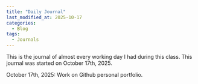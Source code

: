 ```yaml
---
title: "Daily Journal"
last_modified_at: 2025-10-17
categories:
  - Blog
tags:
  - Journals
---
```


This is the journal of almost every working day I had during this class. This journal was started on October 17th, 2025. 

October 17th, 2025: Work on Github personal portfolio. 